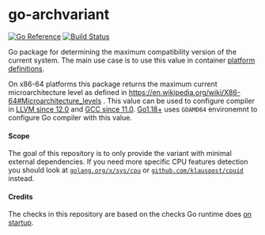 # go-archvariant

[![Go Reference](https://pkg.go.dev/badge/github.com/tonistiigi/go-archvariant.svg)](https://pkg.go.dev/github.com/tonistiigi/go-archvariant)
[![Build Status](https://github.com/tonistiigi/go-archvariant/workflows/ci/badge.svg)](https://github.com/tonistiigi/go-archvariant/actions)

Go package for determining the maximum compatibility version of the current system. The main use case is to use this value in container [platform definitions](https://github.com/containerd/containerd/blob/v1.5.9/platforms/platforms.go#L55).

On x86-64 platforms this package returns the maximum current microarchitecture level as defined in https://en.wikipedia.org/wiki/X86-64#Microarchitecture_levels . This value can be used to configure compiler in [LLVM since 12.0](https://github.com/llvm/llvm-project/commit/012dd42e027e2ff3d183cc9dcf27004cf9711720) and [GCC since 11.0](https://github.com/gcc-mirror/gcc/commit/324bec558e95584e8c1997575ae9d75978af59f1). [Go1.18+](https://tip.golang.org/doc/go1.18#amd64) uses `GOAMD64` environemnt to configure Go compiler with this value.

#### Scope

The goal of this repository is to only provide the variant with minimal external dependencies. If you need more specific CPU features detection you should look at [`golang.org/x/sys/cpu`](https://pkg.go.dev/golang.org/x/sys/cpu) or [`github.com/klauspost/cpuid`](https://pkg.go.dev/github.com/klauspost/cpuid/v2) instead.

#### Credits

The checks in this repository are based on the checks Go runtime does [on startup](https://github.com/golang/go/blob/go1.18beta1/src/runtime/asm_amd64.s#L95-L96).

